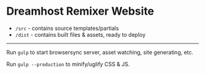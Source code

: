 
# Dreamhost Remixer Website

* `/src` - contains source templates/partials
* `/dist` - contains built files & assets, ready to deploy

___

Run `gulp` to start browsersync server, asset watching, site generating, etc.

Run `gulp --production` to minify/uglify CSS & JS.
